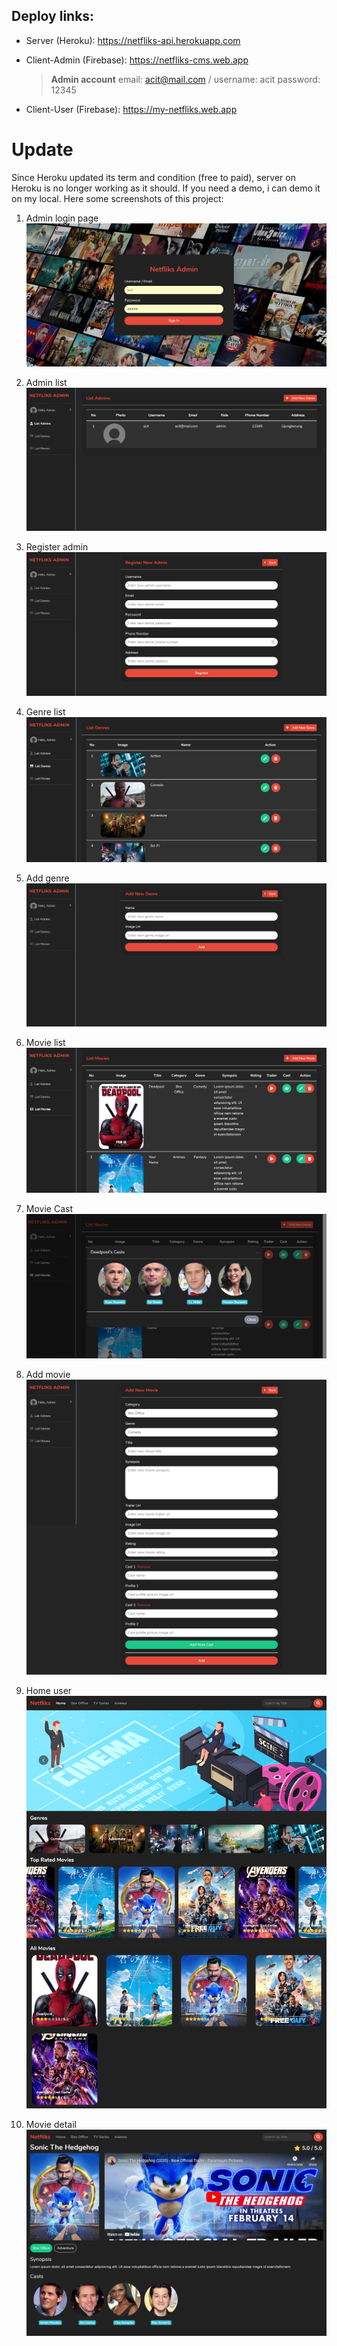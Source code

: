 ## Deploy links:

- Server (Heroku): https://netfliks-api.herokuapp.com
- Client-Admin (Firebase): https://netfliks-cms.web.app

  > **Admin account**
  > email: acit@mail.com / username: acit
  > password: 12345

- Client-User (Firebase): https://my-netfliks.web.app

# Update

Since Heroku updated its term and condition (free to paid), server on Heroku is no longer working as it should. If you need a demo, i can demo it on my local. Here some screenshots of this project:

1. Admin login page
   ![Login](./screenshots/Login.png)

2. Admin list
   ![List](./screenshots/List%20Admin.png)

3. Register admin
   ![Register](./screenshots/Register%20Admin.png)

4. Genre list
   ![Genre](./screenshots/Genre.png)

5. Add genre
   ![Add Genre](./screenshots/Add%20Genre.png)

6. Movie list
   ![Movie](./screenshots/List%20Movies.png)

7. Movie Cast
   ![Cast](./screenshots/Cast.PNG)

8. Add movie
   ![Add Movie](./screenshots/Add%20Movie.png)

9. Home user
   ![Home](./screenshots/Home.png)

10. Movie detail
    ![Movie Detail](./screenshots/Movie%20Detail.png)
